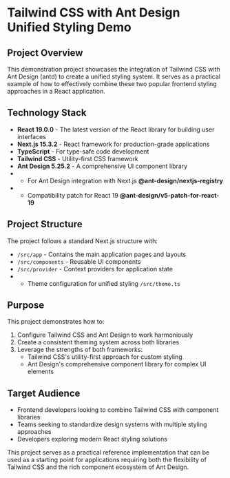 # Tailwind CSS with Ant Design Unified Styling Demo
## Project Overview
This demonstration project showcases the integration of Tailwind CSS with Ant Design (antd) to create a unified styling system. It serves as a practical example of how to effectively combine these two popular frontend styling approaches in a React application.
## Technology Stack
- **React 19.0.0** - The latest version of the React library for building user interfaces
- **Next.js 15.3.2** - React framework for production-grade applications
- **TypeScript** - For type-safe code development
- **Tailwind CSS** - Utility-first CSS framework
- **Ant Design 5.25.2** - A comprehensive UI component library
- - For Ant Design integration with Next.js **@ant-design/nextjs-registry**
- - Compatibility patch for React 19 **@ant-design/v5-patch-for-react-19**

## Project Structure
The project follows a standard Next.js structure with:
- `/src/app` - Contains the main application pages and layouts
- `/src/components` - Reusable UI components
- `/src/provider` - Context providers for application state
- - Theme configuration for unified styling `/src/theme.ts`

## Purpose
This project demonstrates how to:
1. Configure Tailwind CSS and Ant Design to work harmoniously
2. Create a consistent theming system across both libraries
3. Leverage the strengths of both frameworks:
    - Tailwind CSS's utility-first approach for custom styling
    - Ant Design's comprehensive component library for complex UI elements

## Target Audience
- Frontend developers looking to combine Tailwind CSS with component libraries
- Teams seeking to standardize design systems with multiple styling approaches
- Developers exploring modern React styling solutions

This project serves as a practical reference implementation that can be used as a starting point for applications requiring both the flexibility of Tailwind CSS and the rich component ecosystem of Ant Design.
